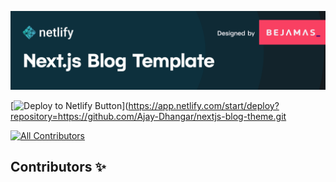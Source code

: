 
![Netlify Next.js Blog Template designed by Bejamas](github-banner.svg)

[![Deploy to Netlify Button](https://www.netlify.com/img/deploy/button.svg)](https://app.netlify.com/start/deploy?repository=https://github.com/Ajay-Dhangar/nextjs-blog-theme.git


[![All Contributors](https://img.shields.io/badge/all_contributors-12-orange.svg?style=flat-square)](#contributors-)

## Contributors ✨
























